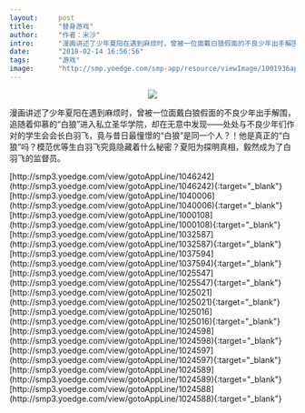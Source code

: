 ```yaml
---
layout:     post
title:      "替身游戏"
author:     "作者：米沙"
intro:      "漫画讲述了少年夏阳在遇到麻烦时，曾被一位面戴白狼假面的不良少年出手解围，追随着仰慕的“白狼”进入私立圣华学院，却在无意中发现——处处与不良少年们作对的学生会会长白羽飞，竟与昔日最憧憬的“白狼”是同一个人？！他是真正的“白狼”吗？模范优等生白羽飞究竟隐藏着什么秘密？夏阳为探明真相，毅然成为了白羽飞的监督员。"
date:       "2018-02-14 16:56:56"
tags:       "游戏"
image:      "http://smp.yoedge.com/smp-app/resource/viewImage/1001936appline.png"
---
```

<div style="text-align: center">
<p><img src="http://smp.yoedge.com/smp-app/resource/viewImage/1001936appline.png"/></p>
</div>
<p class="post-meta">
<span>漫画讲述了少年夏阳在遇到麻烦时，曾被一位面戴白狼假面的不良少年出手解围，追随着仰慕的“白狼”进入私立圣华学院，却在无意中发现——处处与不良少年们作对的学生会会长白羽飞，竟与昔日最憧憬的“白狼”是同一个人？！他是真正的“白狼”吗？模范优等生白羽飞究竟隐藏着什么秘密？夏阳为探明真相，毅然成为了白羽飞的监督员。</span>
</p>
[http://smp3.yoedge.com/view/gotoAppLine/1046242](http://smp3.yoedge.com/view/gotoAppLine/1046242){:target="_blank"}
[http://smp3.yoedge.com/view/gotoAppLine/1040006](http://smp3.yoedge.com/view/gotoAppLine/1040006){:target="_blank"}
[http://smp3.yoedge.com/view/gotoAppLine/1000108](http://smp3.yoedge.com/view/gotoAppLine/1000108){:target="_blank"}
[http://smp3.yoedge.com/view/gotoAppLine/1032587](http://smp3.yoedge.com/view/gotoAppLine/1032587){:target="_blank"}
[http://smp3.yoedge.com/view/gotoAppLine/1037594](http://smp3.yoedge.com/view/gotoAppLine/1037594){:target="_blank"}
[http://smp3.yoedge.com/view/gotoAppLine/1025547](http://smp3.yoedge.com/view/gotoAppLine/1025547){:target="_blank"}
[http://smp3.yoedge.com/view/gotoAppLine/1025021](http://smp3.yoedge.com/view/gotoAppLine/1025021){:target="_blank"}
[http://smp3.yoedge.com/view/gotoAppLine/1025016](http://smp3.yoedge.com/view/gotoAppLine/1025016){:target="_blank"}
[http://smp3.yoedge.com/view/gotoAppLine/1024598](http://smp3.yoedge.com/view/gotoAppLine/1024598){:target="_blank"}
[http://smp3.yoedge.com/view/gotoAppLine/1024597](http://smp3.yoedge.com/view/gotoAppLine/1024597){:target="_blank"}
[http://smp3.yoedge.com/view/gotoAppLine/1024589](http://smp3.yoedge.com/view/gotoAppLine/1024589){:target="_blank"}
[http://smp3.yoedge.com/view/gotoAppLine/1024588](http://smp3.yoedge.com/view/gotoAppLine/1024588){:target="_blank"}


